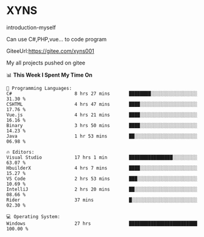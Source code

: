 # XYNS
introduction-myself

Can use C#,PHP,vue... to code program

GiteeUrl:https://gitee.com/xyns001

My all projects pushed on gitee

<!--START_SECTION:waka-->
📊 **This Week I Spent My Time On** 

```text
💬 Programming Languages: 
C#                       8 hrs 27 mins       ████████░░░░░░░░░░░░░░░░░   31.30 % 
CSHTML                   4 hrs 47 mins       ████░░░░░░░░░░░░░░░░░░░░░   17.76 % 
Vue.js                   4 hrs 21 mins       ████░░░░░░░░░░░░░░░░░░░░░   16.16 % 
Binary                   3 hrs 50 mins       ████░░░░░░░░░░░░░░░░░░░░░   14.23 % 
Java                     1 hr 53 mins        ██░░░░░░░░░░░░░░░░░░░░░░░   06.98 % 

🔥 Editors: 
Visual Studio            17 hrs 1 min        ████████████████░░░░░░░░░   63.07 % 
HbuilderX                4 hrs 7 mins        ████░░░░░░░░░░░░░░░░░░░░░   15.27 % 
VS Code                  2 hrs 53 mins       ███░░░░░░░░░░░░░░░░░░░░░░   10.69 % 
IntelliJ                 2 hrs 20 mins       ██░░░░░░░░░░░░░░░░░░░░░░░   08.66 % 
Rider                    37 mins             █░░░░░░░░░░░░░░░░░░░░░░░░   02.30 % 

💻 Operating System: 
Windows                  27 hrs              █████████████████████████   100.00 % 
```


<!--END_SECTION:waka-->
